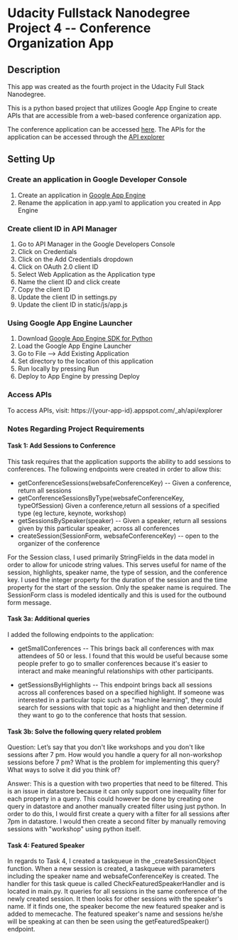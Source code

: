 # Udacity Fullstack Nanodegree Project 4 -- Conference Organization App

## Description

This app was created as the fourth project in the Udacity Full Stack
Nanodegree.

This is a python based project that utilizes Google App Engine to create APIs that are accessible from a web-based conference organization app.

The conference application can be accessed [here](https://udacityconferenceapp-1987.appspot.com/). The APIs for the application can be accessed through the [API explorer](https://udacityconferenceapp-1987.appspot.com/_ah/api/explorer)

## Setting Up

### Create an application in Google Developer Console
1. Create an application in [Google App Engine](http://console.developers.google.com)
2. Rename the application in app.yaml to application you created in App Engine

### Create client ID in API Manager
1. Go to API Manager in the Google Developers Console
2. Click on Credentials
3. Click on the Add Credentials dropdown
4. Click on OAuth 2.0 client ID
5. Select Web Application as the Application type
6. Name the client ID and click create
7. Copy the client ID
8. Update the client ID in settings.py
9. Update the client ID in static/js/app.js

### Using Google App Engine Launcher
1. Download [Google App Engine SDK for Python](https://cloud.google.com/appengine/downloads?hl=en)
2. Load the Google App Engine Launcher
3. Go to File --> Add Existing Application
4. Set directory to the location of this application
5. Run locally by pressing Run
6. Deploy to App Engine by pressing Deploy

### Access APIs
To access APIs, visit: https://{your-app-id}.appspot.com/_ah/api/explorer

### Notes Regarding Project Requirements

#### Task 1: Add Sessions to Conference

This task requires that the application supports the ability to add sessions to conferences. The following endpoints were created in order to allow this:
	
* getConferenceSessions(websafeConferenceKey) -- Given a conference, return all sessions
* getConferenceSessionsByType(websafeConferenceKey, typeOfSession) Given a conference,return all sessions of a specified type (eg lecture, keynote, workshop)
* getSessionsBySpeaker(speaker) -- Given a speaker, return all sessions given by this particular speaker, across all conferences
* createSession(SessionForm, websafeConferenceKey) -- open to the organizer of the conference

For the Session class, I used primarily StringFields in the data model in order to allow for unicode string values. This serves useful for name of the session, highlights, speaker name, the type of session, and the conference key. I used the integer property for the duration of the session and the time property for the start of the session. Only the speaker name is required. The SessionForm class is modeled identically and this is used for the outbound form message.

#### Task 3a: Additional queries

I added the following endpoints to the application:

* getSmallConferences -- This brings back all conferences with max attendees of 50 or less. I found that this would be useful because some people prefer to go to smaller conferences because it's easier to interact and make meaningful relationships with other participants.

* getSessionsByHighlights -- This endpoint brings back all sessions across all conferences based on a specified highlight. If someone was interested in a particular topic such as "machine learning", they could search for sessions with that topic as a highlight and then determine if they want to go to the conference that hosts that session.

#### Task 3b: Solve the following query related problem


Question: Let’s say that you don't like workshops and you don't like sessions after 7 pm. How would you handle a query for all non-workshop sessions before 7 pm? What is the problem for implementing this query? What ways to solve it did you think of?

Answer: This is a question with two properties that need to be filtered. This is an issue in datastore because it can only support one inequality filter for each property in a query. This could however be done by creating one query in datastore and another manually created filter using just python. In order to do this, I would first create a query with a filter for all sessions after 7pm in datastore. I would then create a second filter by manually removing sessions with "workshop" using python itself.

#### Task 4: Featured Speaker

In regards to Task 4, I created a taskqueue in the _createSessionObject function. When a new session is created, a taskqueue with parameters including the speaker name and websafeConferenceKey is created. The handler for this task queue is called CheckFeaturedSpeakerHandler and is located in main.py. It queries for all sessions in the same conference of the newly created session. It then looks for other sessions with the speaker's name. If it finds one, the speaker become the new featured speaker and is added to memecache. The featured speaker's name and sessions he/she will be speaking at can then be seen using the getFeaturedSpeaker() endpoint.